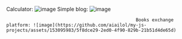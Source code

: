 Calculator: ![image](https://github.com/aiailol/my-js-projects/assets/153095983/e4072064-8723-4b2a-aefa-f19846f6921c)                         Simple blog: ![image](https://github.com/aiailol/my-js-projects/assets/153095983/3e88a8dc-7d04-4e7b-bb83-cd1fec16d0dc)




                                                    Books exchange platform: ![image](https://github.com/aiailol/my-js-projects/assets/153095983/5f8dce29-2ed0-4f90-829b-21b51d4de65d)



